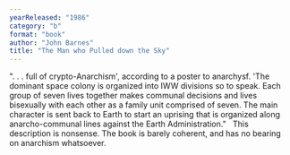 ```yaml
---
yearReleased: "1986"
category: "b"
format: "book"
author: "John Barnes"
title: "The Man who Pulled down the Sky"
---
```

". . . full of crypto-Anarchism', according to a poster to anarchysf. 'The dominant space colony is organized into IWW divisions so to speak.  Each group of seven lives together makes communal decisions and lives bisexually with each other as a family unit comprised of seven. The main character is sent back to Earth to start an uprising that is organized along anarcho-communal lines against the Earth Administration."
 
This  description is nonsense. The book is barely coherent, and has no bearing on  anarchism whatsoever.